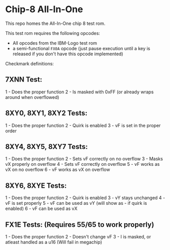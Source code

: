 # Chip-8 All-In-One
This repo homes the All-In-One chip 8 test rom.

This test rom requires the following opcodes:

- All opcodes from the IBM-Logo test rom
- a semi-functional `FX0A` opcode (just pause execution until a key is released if you don't have this opcode implemented)

Checkmark definitions:

## 7XNN Test:
1 - Does the proper function
2 - Is masked with 0xFF (or already wraps around when overflowed)

## 8XY0, 8XY1, 8XY2 Tests:
1 - Does the proper function
2 - Quirk is enabled
3 - vF is set in the proper order

## 8XY4, 8XY5, 8XY7 Tests:
1 - Does the proper function
2 - Sets vF correctly on no overflow
3 - Masks vX properly on overflow
4 - Sets vF correctly on overflow
5 - vF works as vX on no overflow
6 - vF works as vX on overflow

## 8XY6, 8XYE Tests:
1 - Does the proper function
2 - Quirk is enabled
3 - vY stays unchanged
4 - vF is set properly
5 - vF can be used as vY (will show as - if quirk is enabled)
6 - vF can be used as vX

## FX1E Tests: (Requires 55/65 to work properly)
1 - Does the proper function
2 - Doesn't change vF
3 - I is masked, or atleast handled as a u16 (Will fail in megachip)
